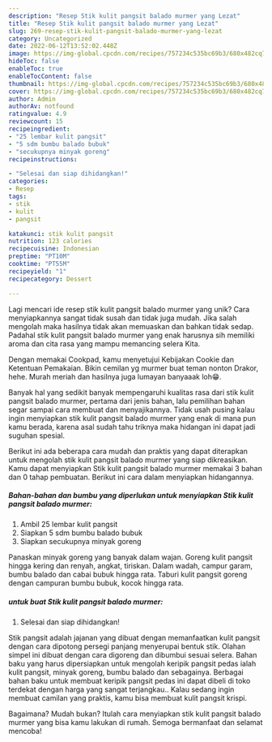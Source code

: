 ```yaml
---
description: "Resep Stik kulit pangsit balado murmer yang Lezat"
title: "Resep Stik kulit pangsit balado murmer yang Lezat"
slug: 269-resep-stik-kulit-pangsit-balado-murmer-yang-lezat
category: Uncategorized
date: 2022-06-12T13:52:02.448Z
image: https://img-global.cpcdn.com/recipes/757234c535bc69b3/680x482cq70/stik-kulit-pangsit-balado-murmer-foto-resep-utama.jpg
hideToc: false
enableToc: true
enableTocContent: false
thumbnail: https://img-global.cpcdn.com/recipes/757234c535bc69b3/680x482cq70/stik-kulit-pangsit-balado-murmer-foto-resep-utama.jpg
cover: https://img-global.cpcdn.com/recipes/757234c535bc69b3/680x482cq70/stik-kulit-pangsit-balado-murmer-foto-resep-utama.jpg
author: Admin
authorAv: notfound
ratingvalue: 4.9
reviewcount: 15
recipeingredient:
- "25 lembar kulit pangsit"
- "5 sdm bumbu balado bubuk"
- "secukupnya minyak goreng"
recipeinstructions:

- "Selesai dan siap dihidangkan!"
categories:
- Resep
tags:
- stik
- kulit
- pangsit

katakunci: stik kulit pangsit 
nutrition: 123 calories
recipecuisine: Indonesian
preptime: "PT10M"
cooktime: "PT55M"
recipeyield: "1"
recipecategory: Dessert

---
```





Lagi mencari ide resep stik kulit pangsit balado murmer yang unik? Cara menyiapkannya sangat tidak susah dan tidak juga mudah. Jika salah mengolah maka hasilnya tidak akan memuaskan dan bahkan tidak sedap. Padahal stik kulit pangsit balado murmer yang enak harusnya sih memiliki aroma dan cita rasa yang mampu memancing selera Kita.





Dengan memakai Cookpad, kamu menyetujui Kebijakan Cookie dan Ketentuan Pemakaian. Bikin cemilan yg murmer buat teman nonton Drakor, hehe. Murah meriah dan hasilnya juga lumayan banyaaak loh😁.

Banyak hal yang sedikit banyak mempengaruhi kualitas rasa dari stik kulit pangsit balado murmer, pertama dari jenis bahan, lalu pemilihan bahan segar sampai cara membuat dan menyajikannya. Tidak usah pusing kalau ingin menyiapkan stik kulit pangsit balado murmer yang enak di mana pun kamu berada, karena asal sudah tahu triknya maka hidangan ini dapat jadi suguhan spesial.






Berikut ini ada beberapa cara mudah dan praktis yang dapat diterapkan untuk mengolah stik kulit pangsit balado murmer yang siap dikreasikan. Kamu dapat menyiapkan Stik kulit pangsit balado murmer memakai 3 bahan dan 0 tahap pembuatan. Berikut ini cara dalam menyiapkan hidangannya.

<!--inarticleads1-->

##### Bahan-bahan dan bumbu yang diperlukan untuk menyiapkan Stik kulit pangsit balado murmer:

1. Ambil 25 lembar kulit pangsit
1. Siapkan 5 sdm bumbu balado bubuk
1. Siapkan secukupnya minyak goreng


Panaskan minyak goreng yang banyak dalam wajan. Goreng kulit pangsit hingga kering dan renyah, angkat, tiriskan. Dalam wadah, campur garam, bumbu balado dan cabai bubuk hingga rata. Taburi kulit pangsit goreng dengan campuran bumbu bubuk, kocok hingga rata. 

<!--inarticleads2-->

#####  untuk buat Stik kulit pangsit balado murmer:


1. Selesai dan siap dihidangkan!

Stik pangsit adalah jajanan yang dibuat dengan memanfaatkan kulit pangsit dengan cara dipotong persegi panjang menyerupai bentuk stik. Olahan simpel ini dibuat dengan cara digoreng dan dibumbui sesuai selera. Bahan baku yang harus dipersiapkan untuk mengolah keripik pangsit pedas ialah kulit pangsit, minyak goreng, bumbu balado dan sebagainya. Berbagai bahan baku untuk membuat keripik pangsit pedas ini dapat dibeli di toko terdekat dengan harga yang sangat terjangkau.. Kalau sedang ingin membuat camilan yang praktis, kamu bisa membuat kulit pangsit krispi. 

Bagaimana? Mudah bukan? Itulah cara menyiapkan stik kulit pangsit balado murmer yang bisa kamu lakukan di rumah. Semoga bermanfaat dan selamat mencoba!

